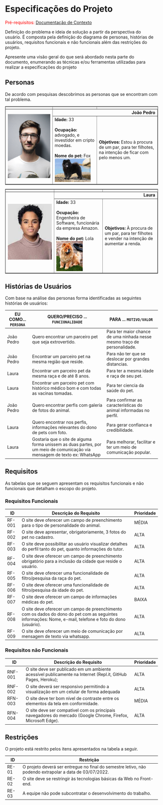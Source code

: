 # Especificações do Projeto

<span style="color:red">Pré-requisitos: <a href="1-Documentação de Contexto.md"> Documentação de Contexto</a></span>

Definição do problema e ideia de solução a partir da perspectiva do usuário. É composta pela definição do  diagrama de personas, histórias de usuários, requisitos funcionais e não funcionais além das restrições do projeto.

Apresente uma visão geral do que será abordado nesta parte do documento, enumerando as técnicas e/ou ferramentas utilizadas para realizar a especificações do projeto

## Personas

De acordo com pesquisas descobrimos as personas que se encontram com tal problema.

<table border="1" width="70%">
<tr>
    <th></th>
    <td></td>
</tr>
<tr>
    <th rowspan="2"><img src="./img/joaopedro.png" width="100%"></th>
    <td colspan="2" align="right"><b>João Pedro</b> </td>
</tr>
<tr>
    <td><b>Idade:</b> 33 <br><br> <b>Ocupação:</b> advogado, e investidor em cripto moedas. <br><br>
        <b>Nome do pet:</b> Fox <br> <img src="./img/foxpet.png" width="90%">
    </td> 
    <td><b>Objetivos:</b> Estou à procura de um par, para ter filhotes, na intenção de ficar com pelo
        menos um.
    </td>  
</tr>
</table>

<table border="1" width="70%">
<tr>
    <th></th>
    <td></td>
</tr>
<tr>
    <th rowspan="2"><img src="./img/laura.png" width="800"></th>
    <td colspan="2" align="right"><b>Laura</b></td>
</tr>
<tr>
    <td><b>Idade:</b> 33 <br><br> <b>Ocupação:</b> Engenheira de Software, funcionária da empresa Amazon. <br><br>
        <b>Nome do pet:</b> Lola <br> <img src="./img/lolapet.png" width="60%">
    </td> 
    <td> <b>Objetivos:</b> À procura de um par, para ter filhotes e vender na intenção de aumentar a renda.
    </td>  
</tr>
</table>

## Histórias de Usuários

Com base na análise das personas forma identificadas as seguintes histórias de usuários:

|EU COMO... `PERSONA`| QUERO/PRECISO ... `FUNCIONALIDADE` |PARA ... `MOTIVO/VALOR`                 |
|--------------------|------------------------------------|----------------------------------------|
|João Pedro | Quero encontrar um parceiro pet que seja extrovertido.         | Para ter maior chance de uma ninhada nesse mesmo traço de personalidade.           |
|João Pedro      | Encontrar um parceiro pet na mesma região que reside.                | Para não ter que se deslocar por grandes distancias. |
|Laura |Encontrar um parceiro pet da mesma raça e de até 8 anos.       | Para ter a mesma idade e raça de seu pet.               |
|Laura  |Encontrar um parceiro pet com histórico médico bom e com todas as vacinas tomadas.          | Para ter ciencia da saúde do pet.              |
|João Pedro  | Quero encontrar perfis com galería de fotos do animal.          | Para confirmar as características do animal informadas no perfil.               |
|Laura  | Quero encontrar nos perfis, informações relevantes do dono de pets com foto.          | Para gerar confianca e credibilidade.             |
|Laura  | Gostaria que o site de alguma forma unissem as duas partes, por um meio de comunicação via mensagem de texto ex: WhatsApp        | Para melhorar, facilitar e ter um meio de comunicação popular.               |

## Requisitos

As tabelas que se seguem apresentam os requisitos funcionais e não funcionais que detalham o escopo do projeto.

### Requisitos Funcionais

|ID    | Descrição do Requisito  | Prioridade |
|------|-----------------------------------------|----|
|RF-001| O site deve oferecer um campo de preenchimento para o tipo de personalidade do animal. | MÉDIA | 
|RF-002| O site deve apresentar, obrigatoriamente, 3 fotos do pet no cadastro.  | ALTA  |
|RF-003| O site deve possibilitar ao usuário visualizar detalhes do perfil tanto do pet, quanto informações do tutor.  | ALTA | 
|RF-004| O site deve oferecer um campo de preenchimento obrigatório para a inclusão da cidade que reside o usuário.    | ALTA |
|RF-005|O site deve oferecer uma funcionalidade de filtro/pesquisa da raça do pet.  | ALTA | 
|RF-006|O site deve oferecer uma funcionalidade de filtro/pesquisa da idade do pet. | ALTA |
|RF-007| O site deve oferecer um campo de informações médicas do pet.    | BAIXA |
|RF-008| O site deve oferecer um campo de preenchimento com os dados do dono do pet com as seguintes informações: Nome, e-mail, telefone e foto do dono (usuário). | ALTA | 
|RF-009| O site deve oferecer um meio de comunicação por mensagem de texto via whatsapp.    | ALTA |




### Requisitos não Funcionais

|ID     | Descrição do Requisito  |Prioridade |
|-------|-------------------------|----|
|RNF-001| O site deve ser publicado em um ambiente acessível publicamente na Internet (Repl.it, GitHub Pages, Heroku); | ALTA | 
|RNF-002| O site deverá ser responsivo permitindo a visualização em um celular de forma adequada |  ALTA | 
|RFN-003| O site deve ter bom nível de contraste entre os elementos da tela em conformidade. | MÉDIA |
|RFN-004| O site deve ser compatível com os principais navegadores do mercado (Google Chrome, Firefox, Microsoft Edge). | ALTA|

## Restrições

O projeto está restrito pelos itens apresentados na tabela a seguir.

|ID| Restrição                                             |
|--|-------------------------------------------------------|
|RE-01| O projeto deverá ser entregue no final do semestre letivo, não podendo extrapolar a data de 03/07/2022.|
|RE-02| O site deve se restringir às tecnologias básicas da Web no Front-end.|
|RE-03|A equipe não pode subcontratar o desenvolvimento do trabalho.|
